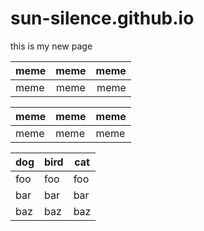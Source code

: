 sun-silence.github.io
=====================

this is my new page

| meme | meme | meme |
| ---- |:----:| ----:|
| meme | meme | meme |


meme | meme | meme
-----|------|-----
meme | meme | meme


dog | bird | cat
----|------|----
foo | foo  | foo
bar | bar  | bar
baz | baz  | baz

